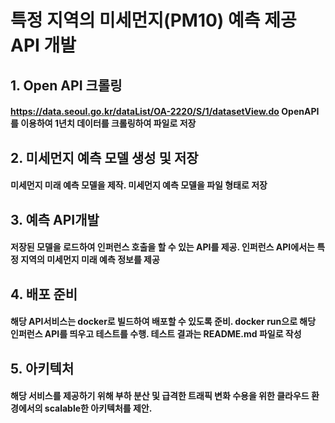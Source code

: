 # 특정 지역의 미세먼지(PM10) 예측 제공 API 개발

## 1. Open API 크롤링
#### https://data.seoul.go.kr/dataList/OA-2220/S/1/datasetView.do OpenAPI를 이용하여 1년치 데이터를 크롤링하여 파일로 저장

## 2. 미세먼지 예측 모델 생성 및 저장
#### 미세먼지 미래 예측 모델을 제작. 미세먼지 예측 모델을 파일 형태로 저장

## 3. 예측 API개발
#### 저장된 모델을 로드하여 인퍼런스 호출을 할 수 있는 API를 제공. 인퍼런스 API에서는 특정 지역의 미세먼지 미래 예측 정보를 제공

## 4. 배포 준비
#### 해당 API서비스는 docker로 빌드하여 배포할 수 있도록 준비. docker run으로 해당 인퍼런스 API를 띄우고 테스트를 수행. 테스트 결과는 README.md 파일로 작성

## 5. 아키텍처
#### 해당 서비스를 제공하기 위해 부하 분산 및 급격한 트래픽 변화 수용을 위한 클라우드 환경에서의 scalable한 아키텍처를 제안.
